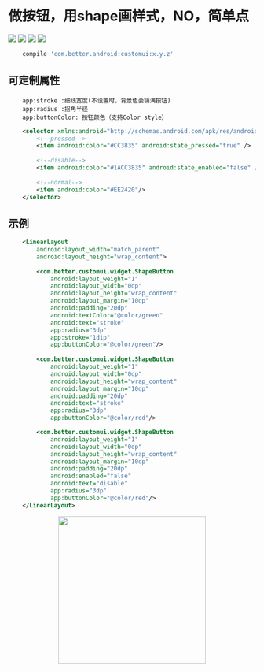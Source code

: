# 做按钮，用shape画样式，NO，简单点

[![](https://img.shields.io/badge/moven%20center-1.1.0-brightgreen.svg?style=flat)](https://bintray.com/betterliang/Android/customui)
![](https://img.shields.io/badge/minSdk-15-blue.svg)
[![](https://img.shields.io/github/stars/lianghuiyong/CustomUI.svg)](https://github.com/lianghuiyong/CustomUI/stargazers)
[![](https://img.shields.io/github/forks/lianghuiyong/CustomUI.svg)](https://github.com/lianghuiyong/CustomUI/network)

```gradle
    compile 'com.better.android:customui:x.y.z'
```

## 可定制属性

```
    app:stroke :细线宽度(不设置时，背景色会铺满按钮)
    app:radius :拐角半径
    app:buttonColor: 按钮颜色（支持Color style）
```

```xml
    <selector xmlns:android="http://schemas.android.com/apk/res/android">
        <!--pressed-->
        <item android:color="#CC3835" android:state_pressed="true" />
        
        <!--disable-->
        <item android:color="#1ACC3835" android:state_enabled="false" />
        
        <!--normal-->
        <item android:color="#EE2420"/>
    </selector>
```
## 示例
```xml
    <LinearLayout
        android:layout_width="match_parent"
        android:layout_height="wrap_content">
        
        <com.better.customui.widget.ShapeButton
            android:layout_weight="1"
            android:layout_width="0dp"
            android:layout_height="wrap_content"
            android:layout_margin="10dp"
            android:padding="20dp"
            android:textColor="@color/green"
            android:text="stroke"
            app:radius="3dp"
            app:stroke="1dip"
            app:buttonColor="@color/green"/>
            
        <com.better.customui.widget.ShapeButton
            android:layout_weight="1"
            android:layout_width="0dp"
            android:layout_height="wrap_content"
            android:layout_margin="10dp"
            android:padding="20dp"
            android:text="stroke"
            app:radius="3dp"
            app:buttonColor="@color/red"/>

        <com.better.customui.widget.ShapeButton
            android:layout_weight="1"
            android:layout_width="0dp"
            android:layout_height="wrap_content"
            android:layout_margin="10dp"
            android:padding="20dp"
            android:enabled="false"
            android:text="disable"
            app:radius="3dp"
            app:buttonColor="@color/red"/>
    </LinearLayout>

```
<div align="center">
  	<img src="http://oeqej1j2m.bkt.clouddn.com/ShapeButton_1.png" width="300">
</div>